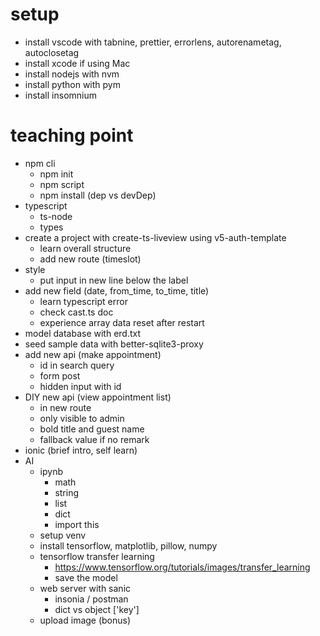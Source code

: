 # setup
- install vscode with tabnine, prettier, errorlens, autorenametag, autoclosetag
- install xcode if using Mac
- install nodejs with nvm
- install python with pym
- install insomnium


# teaching point
- npm cli
  - npm init
  - npm script
  - npm install (dep vs devDep)
- typescript
  - ts-node
  - types
- create a project with create-ts-liveview using v5-auth-template
  - learn overall structure
  - add new route (timeslot)
- style
  - put input in new line below the label
- add new field (date, from_time, to_time, title)
  - learn typescript error
  - check cast.ts doc
  - experience array data reset after restart
- model database with erd.txt
- seed sample data with better-sqlite3-proxy
- add new api (make appointment)
  - id in search query
  - form post
  - hidden input with id
- DIY new api (view appointment list)
  - in new route
  - only visible to admin
  - bold title and guest name
  - fallback value if no remark
- ionic (brief intro, self learn)
- AI
  - ipynb
    - math
    - string
    - list
    - dict
    - import this
  - setup venv
  - install tensorflow, matplotlib, pillow, numpy
  - tensorflow transfer learning
    - https://www.tensorflow.org/tutorials/images/transfer_learning
    - save the model
  - web server with sanic
    - insonia / postman
    - dict vs object ['key']
  - upload image (bonus)

